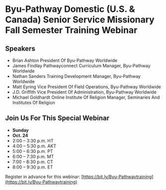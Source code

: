 # Byu-Pathway Domestic (U.S. & Canada) Senior Service Missionary Fall Semester Training Webinar

## Speakers
- Brian Ashton President Of Byu-Pathway Worldwide
- James Findlay Pathwayconnect Curriculum Manager, Byu-Pathway Worldwide
- Nathan Sanders Training Development Manager, Byu-Pathway Worldwide
- Matt Eyring Vice President Of Field Operations, Byu-Pathway Worldwide
- J.D. Griffith Vice President Of Administration, Byu-Pathway Worldwide
- Michael Goldhardt Online Institute Of Religion Manager, Seminaries And Institutes Of Religion

## Join Us For This Special Webinar
- **Sunday**
- **Oct. 24**
- 2:00 – 3:30 p.m. HT
- 4:00 – 5:30 p.m. AKT
- 5:00 – 6:30 p.m. PT
- 6:00 – 7:30 p.m. MT
- 7:00 – 8:30 p.m. CT
- 8:00 – 9:30 p.m. ET

Register in advance for this webinar: [https://bit.ly/Byu-Pathwaytraining](https://bit.ly/Byu-Pathwaytraining)

